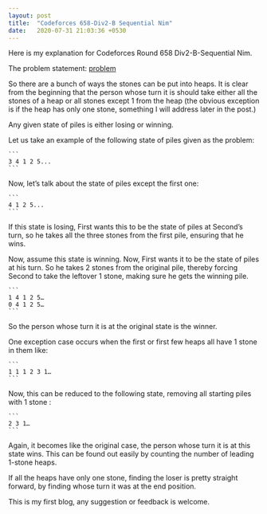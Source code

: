 ```yaml
---
layout: post
title:  "Codeforces 658-Div2-B Sequential Nim"
date:   2020-07-31 21:03:36 +0530
---
```

Here is my explanation for Codeforces Round 658 Div2-B-Sequential Nim.

The problem statement: [problem][ques]

So there are a bunch of ways the stones can be put into heaps. It is clear from the beginning that the person whose turn it is should take either all the stones of a heap or all stones except 1 from the heap (the obvious exception is if the heap has only one stone, something I will address later in the post.)

Any given state of piles is either losing or winning. 

Let us take an example of the following state of piles given as the problem: 
  	
	```
	3 4 1 2 5...
	```
	
Now, let’s talk about the state of piles except the first one:
	
	```
	4 1 2 5...
	```
	
If this state is losing, First wants this to be the state of piles at Second’s turn, so he takes all the three stones from the first pile, ensuring that he wins.

Now, assume this state is winning. Now, First wants it to be the state of piles at his turn. So he takes 2 stones from the original pile, thereby forcing Second to take the leftover 1 stone, making sure he gets the winning pile.
	
	```
	1 4 1 2 5…
	0 4 1 2 5…
	```
	
So the person whose turn it is at the original state is the winner.

One exception case occurs when the first or first few heaps all have 1 stone in them like:
	
	```
	1 1 1 2 3 1…
	```
	
Now, this can be reduced to the following state, removing all starting piles with 1 stone :
	
	```
	2 3 1…
	```
	
Again, it becomes like the original case, the person whose turn it is at this state wins. This can be found out easily by counting the number of leading 1-stone heaps. 

If all the heaps have only one stone, finding the loser is pretty straight forward, by finding whose turn it was at the end position.

This is my first blog, any suggestion or feedback is welcome.

[ques]: https://codeforces.com/contest/1382/problem/B
